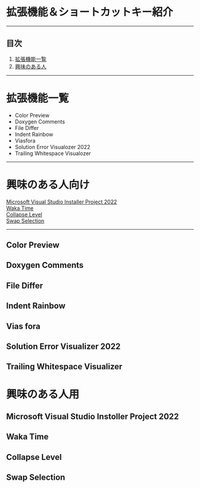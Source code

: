 # 拡張機能＆ショートカットキー紹介
* * *
## 目次
1. [拡張機能一覧](#拡張機能一覧)  
1. [興味のある人](#興味のある人向け)  

* * *
# 拡張機能一覧
- Color Preview
- Doxygen Comments
- File Differ
- Indent Rainbow
- Viasfora
- Solution Error Visualozer 2022
- Trailing Whitespace Visualozer
---
# 興味のある人向け
[Microsoft Visual Studio Installer Project 2022](#Microsoft-Visual-Studio-Instoller-Project-2022)  
[Waka Time](#Waka-Time)  
[Collapse Level](#Collapse-Level)  
[Swap Selection](#Swap-Selection)  
* * *  

## Color Preview

## Doxygen Comments

## File Differ

## Indent Rainbow

## Vias fora

## Solution Error Visualizer 2022

## Trailing Whitespace Visualizer

# 興味のある人用
## Microsoft Visual Studio Instoller Project 2022

## Waka Time

## Collapse Level

## Swap Selection
